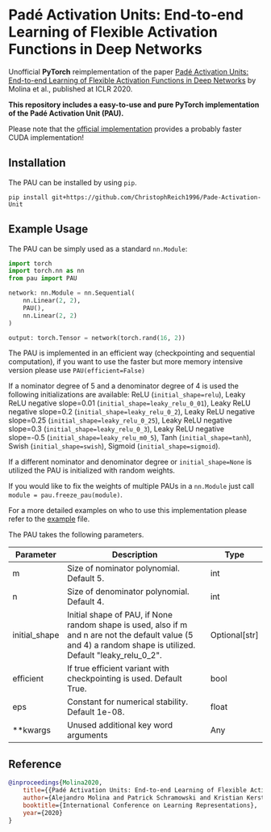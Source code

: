 # Padé Activation Units: End-to-end Learning of Flexible Activation Functions in Deep Networks

Unofficial **PyTorch** reimplementation of the
paper [Padé Activation Units: End-to-end Learning of Flexible Activation Functions in Deep Networks](https://openreview.net/pdf?id=BJlBSkHtDS)
by Molina et al., published at ICLR 2020.

**This repository includes a easy-to-use and pure PyTorch implementation of the Padé Activation Unit (PAU).**

Please note that the [official implementation](https://github.com/ml-research/pau) provides a probably faster CUDA
implementation!

## Installation

The PAU can be installed by using `pip`.

````shell script
pip install git+https://github.com/ChristophReich1996/Pade-Activation-Unit
````

## Example Usage

The PAU can be simply used as a standard `nn.Module`:

````python
import torch
import torch.nn as nn
from pau import PAU

network: nn.Module = nn.Sequential(
    nn.Linear(2, 2),
    PAU(),
    nn.Linear(2, 2)
)

output: torch.Tensor = network(torch.rand(16, 2))
````

The PAU is implemented in an efficient way (checkpointing and sequential computation), if you want to use the faster but
more memory intensive version please use `PAU(efficient=False)`

If a nominator degree of 5 and a denominator degree of 4 is used the following initializations are available:
ReLU (`initial_shape=relu`), Leaky ReLU negative slope=0.01 (`initial_shape=leaky_relu_0_01`), Leaky ReLU negative
slope=0.2 (`initial_shape=leaky_relu_0_2`), Leaky ReLU negative slope=0.25 (`initial_shape=leaky_relu_0_25`), Leaky ReLU
negative slope=0.3 (`initial_shape=leaky_relu_0_3`), Leaky ReLU negative slope=-0.5 (`initial_shape=leaky_relu_m0_5`),
Tanh (`initial_shape=tanh`), Swish (`initial_shape=swish`), Sigmoid (`initial_shape=sigmoid`).

If a different nominator and denominator degree or `initial_shape=None` is utilized the PAU is initialized with random
weights.

If you would like to fix the weights of multiple PAUs in a `nn.Module` just call `module = pau.freeze_pau(module)`.

For a more detailed examples on who to use this implementation please refer to the [example](examples.py) file.

The PAU takes the following parameters.

| Parameter | Description | Type |
| ------------- | ------------- | ------------- |
| m | Size of nominator polynomial. Default 5. | int |
| n | Size of denominator polynomial. Default 4. | int |
| initial_shape | Initial shape of PAU, if None random shape is used, also if m and n are not the default value (5 and 4) a random shape is utilized. Default "leaky_relu_0_2". | Optional[str] |
| efficient | If true efficient variant with checkpointing is used. Default True. | bool |
| eps | Constant for numerical stability. Default 1e-08. | float |
| **kwargs | Unused additional key word arguments | Any |

## Reference

````bibtex
@inproceedings{Molina2020,
    title={{Padé Activation Units: End-to-end Learning of Flexible Activation Functions in Deep Networks}},
    author={Alejandro Molina and Patrick Schramowski and Kristian Kersting},
    booktitle={International Conference on Learning Representations},
    year={2020}
}
````
